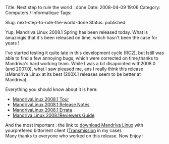 Title: Next step to rule the world : done
Date: 2008-04-09 19:06
Category: Computers / Informatique
Tags:

Slug: next-step-to-rule-the-world-done
Status: published

Yup, Mandriva Linux 2008.1 Spring has been released today. What is amazingis that it's been released on time, which hasn't been the case for years !

I've started testing it quite late in this development cycle (RC2), but Istill was able to find a few annoying bugs, which were corrected on time,thanks to Mandriva's hard working team. While I was a bit disapointed with2008.0 (and 2007.0), what I saw pleased me, ans I really think this release isMandriva Linux at its best (200X.1 releases seem to be better at Mandriva).

Everything you should know about it is here:

-   [MandrivaLinux 2008.1 Tour](\%22http://wiki.mandriva.com/en/2008.1_Tour\%22)
-   [MandrivaLinux 2008.1 Release Notes](\%22http://wiki.mandriva.com/en/2008.1_Notes\%22)
-   [MandrivaLinux 2008.1 Errata](\%22http://wiki.mandriva.com/en/2008.1_Errata\%22)
-   [Mandriva Linux 2008.1Reviewers Guide](\%22http://wiki.mandriva.com/en/2008.1_Reviewers_Guide\%22)

And the most important : the link to [download Mandriva Linux](\%22http://torrent.mandriva.com/public/\%22) with yourprefered bittorrent client ([Transmission](\%22http://www.transmissionbt.com/\%22) in my case).  
Many thanks to everyone who worked on this release. Now Enjoy !
